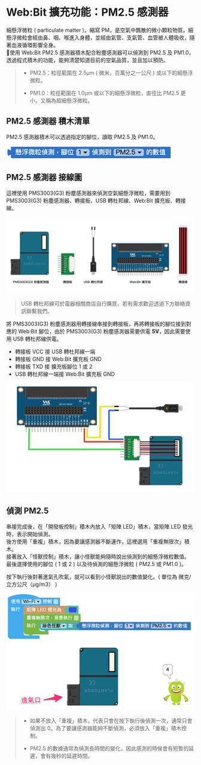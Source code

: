 # Web:Bit 擴充功能：PM2.5 感測器

細懸浮微粒 ( particulate matter )，縮寫 PM，是空氣中飄散的微小顆粒物質。細懸浮微粒會經由鼻、咽、喉進入身體，並經由氣管、支氣管、血管被人體吸收，隨著血液循環影響全身。  
使用 Web:Bit PM2.5 感測器積木配合粉塵感測器可以偵測到 PM2.5 及 PM1.0，透過程式積木的功能，能夠清楚知道目前的空氣品質，並且加以預防。

>- PM2.5：粒徑範圍在 2.5μm ( 微米，百萬分之一公尺 ) 或以下的細懸浮微粒。
>
>- PM1.0：粒徑範圍在 1.0μm 或以下的細懸浮微粒，直徑比 PM2.5 更小，又稱為超細懸浮微粒。

## PM2.5 感測器 積木清單

PM2.5 感測器積木可以透過指定的腳位，讀取 PM2.5 及 PM1.0。

![Web:Bit PM2.5 感測器](../../../../media/zh-tw/education/extension/pm25-01.jpg)

## PM2.5 感測器 接線圖

這裡使用 PMS3003(G3) 粉塵感測器來偵測空氣細懸浮微粒，需要用到 PMS3003(G3) 粉塵感測器、轉接板、USB 轉杜邦線、Web:Bit 擴充板、轉接線。

![Web:Bit PM2.5 感測器](../../../../media/zh-tw/education/extension/pm25-02.jpg)

> USB 轉杜邦線可於電器相關商店自行購買，若有需求歡迎透過下方聯絡資訊聯繫我們。

將 PMS3003(G3) 粉塵感測器用轉接線串接到轉接板，再將轉接板的腳位接到對應的 Web:Bit 腳位，由於 PMS3003(G3) 粉塵感測器需要供電 **5V**，因此需要使用 USB 轉杜邦線供電。

- 轉接板 VCC 接 USB 轉杜邦線一端
- 轉接板 GND 接 Web:Bit 擴充板 GND
- 轉接板 TXD 接 擴充板腳位 1 或 2
- USB 轉杜邦線一端接 Web:Bit 擴充板 GND

![Web:Bit PM2.5 感測器](../../../../media/zh-tw/education/extension/pm25-03.jpg)

## 偵測 PM2.5 

串接完成後，在「開發板控制」積木內放入「矩陣 LED」積木，當矩陣 LED 發光時，表示開始偵測。  
後方使用「重複」積木，因為要讓感測器不斷運作，這裡選用「重複無限次」積木。  
接著放入「怪獸控制」積木，讓小怪獸能夠隨時說出偵測到的細懸浮微粒數值。  
最後選擇使用的腳位 ( 1 或 2 ) 以及待偵測的細懸浮微粒 ( PM2.5 或 PM1.0 )。

按下執行後對著進氣孔吹氣，就可以看到小怪獸說出的數值變化。( 單位為 微克/立方公尺（μg/m3） )

![Web:Bit PM2.5 感測器](../../../../media/zh-tw/education/extension/pm25-04.jpg)

>- 如果不放入「重複」積木，代表只會在按下執行後偵測一次，通常只會偵測出 0。為了要讓感測器能夠不斷偵測，必須放入「重複」積木控制。
>
>- PM2.5 的數據通常為偵測長時間的變化，因此感測的時候會有短暫的延遲，會有幾秒的延遲時間。

